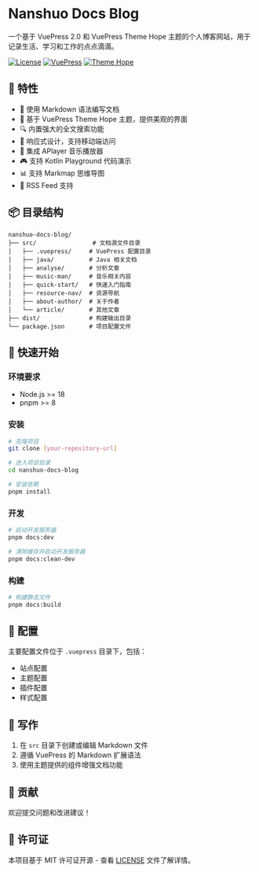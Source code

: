 # Nanshuo Docs Blog

一个基于 VuePress 2.0 和 VuePress Theme Hope 主题的个人博客网站，用于记录生活、学习和工作的点点滴滴。

[![License](https://img.shields.io/badge/license-MIT-blue.svg)](LICENSE)
[![VuePress](https://img.shields.io/badge/VuePress-2.0.0-brightgreen.svg)](https://v2.vuepress.vuejs.org/)
[![Theme Hope](https://img.shields.io/badge/Theme-Hope-green.svg)](https://theme-hope.vuejs.press/)

## 🎯 特性

- 📝 使用 Markdown 语法编写文档
- 🎨 基于 VuePress Theme Hope 主题，提供美观的界面
- 🔍 内置强大的全文搜索功能
- 📱 响应式设计，支持移动端访问
- 🎵 集成 APlayer 音乐播放器
- 🎮 支持 Kotlin Playground 代码演示
- 📊 支持 Markmap 思维导图
- 📰 RSS Feed 支持

## 📦 目录结构

```
nanshuo-docs-blog/
├── src/                # 文档源文件目录
│   ├── .vuepress/     # VuePress 配置目录
│   ├── java/          # Java 相关文档
│   ├── analyse/       # 分析文章
│   ├── music-man/     # 音乐相关内容
│   ├── quick-start/   # 快速入门指南
│   ├── resource-nav/  # 资源导航
│   ├── about-author/  # 关于作者
│   └── article/       # 其他文章
├── dist/              # 构建输出目录
└── package.json       # 项目配置文件
```

## 🚀 快速开始

### 环境要求

- Node.js >= 18
- pnpm >= 8

### 安装

```bash
# 克隆项目
git clone [your-repository-url]

# 进入项目目录
cd nanshuo-docs-blog

# 安装依赖
pnpm install
```

### 开发

```bash
# 启动开发服务器
pnpm docs:dev

# 清除缓存并启动开发服务器
pnpm docs:clean-dev
```

### 构建

```bash
# 构建静态文件
pnpm docs:build
```

## 🔧 配置

主要配置文件位于 `.vuepress` 目录下，包括：

- 站点配置
- 主题配置
- 插件配置
- 样式配置

## 📝 写作

1. 在 `src` 目录下创建或编辑 Markdown 文件
2. 遵循 VuePress 的 Markdown 扩展语法
3. 使用主题提供的组件增强文档功能

## 🤝 贡献

欢迎提交问题和改进建议！

## 📄 许可证

本项目基于 MIT 许可证开源 - 查看 [LICENSE](LICENSE) 文件了解详情。 